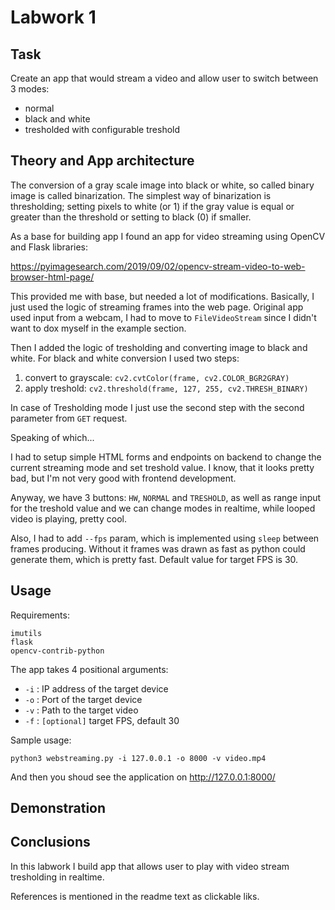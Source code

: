 # Labwork 1

## Task

Create an app that would stream a video and allow user to switch between 3 modes:

* normal
* black and white
* tresholded with configurable treshold

## Theory and App architecture

The conversion of a gray scale image into black or white, so called binary image is called binarization.
The simplest way of binarization is thresholding; setting pixels to white (or 1) if the gray value is
equal or greater than the threshold or setting to black (0) if smaller.

As a base for building app I found an app for video streaming using OpenCV and Flask libraries:

https://pyimagesearch.com/2019/09/02/opencv-stream-video-to-web-browser-html-page/

This provided me with base, but needed a lot of modifications. Basically, I just used the logic
of streaming frames into the web page. Original app used input from a webcam, I had to move to
`FileVideoStream` since I didn't want to dox myself in the example section.

Then I added the logic of tresholding and converting image to black and white. For black and white
conversion I used two steps:

1. convert to grayscale: `cv2.cvtColor(frame, cv2.COLOR_BGR2GRAY)`
2. apply treshold: `cv2.threshold(frame, 127, 255, cv2.THRESH_BINARY)`

In case of Tresholding mode I just use the second step with the second parameter from `GET` request.

Speaking of which...

I had to setup simple HTML forms and endpoints on backend to change the current streaming mode and
set treshold value. I know, that it looks pretty bad, but I'm not very good with frontend development.

Anyway, we have 3 buttons: `HW`, `NORMAL` and `TRESHOLD`, as well as range input for the treshold value
and we can change modes in realtime, while looped video is playing, pretty cool.

Also, I had to add `--fps` param, which is implemented using `sleep` between frames producing. Without
it frames was drawn as fast as python could generate them, which is pretty fast. Default value for
target FPS is 30.

## Usage

Requirements:

```
imutils
flask
opencv-contrib-python
```

The app takes 4 positional arguments:

* `-i` : IP address of the target device
* `-o` : Port of the target device
* `-v` : Path to the target video
* `-f` : `[optional]` target FPS, default 30

Sample usage:

```
python3 webstreaming.py -i 127.0.0.1 -o 8000 -v video.mp4
```

And then you shoud see the application on http://127.0.0.1:8000/

## Demonstration

## Conclusions

In this labwork I build app that allows user to play with video stream tresholding in realtime.

References is mentioned in the readme text as clickable liks.
